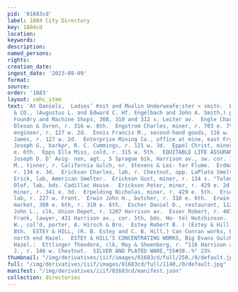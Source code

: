 ```yaml
---
pid: '01683cd'
label: 1884 City Directory
key: 1884cd
location: 
keywords: 
description: 
named_persons: 
rights: 
creation_date: 
ingest_date: '2023-08-09'
format: 
source: 
order: '1683'
layout: cmhc_item
text: 'At Daniels,  Ladies’ Knit and Muslin Underweafe:ster « smitn.  ENG 110 EUP        ENGELBACH
  & CO., (Augustus L. and Edward C. Hf. Engelbach and John A. Smith,) proprs. Eagle
  Foundry and Machine Shops, 308, 310 and 312 s. Leiter av.  Engle Charles E., painter,
  Oleson & Ovren, r. 316 w. 8th.  Engstrom Charles, miner, r. 703 e. 7th.  Ennis Edward,
  engineer, r. 127 w. 2d.  Ennis Francis M., second-hand goods, 116 w. Chestnut.  Ennis
  James, r. 127 w. 2d.  Enterprise Mining Co., office at mine, east Fryer Hill.  Enzensperger
  Joseph G., barkpr, R. C. Cummings, r. 121 w. 3d.  Eppel Christ, miner, bds. 310
  e. 6th.  Epps Ella Miss, cold, r. 315 w. 5th.  EQUITABLE LIFE ASSURANCE SOCIETY,
  Joseph D. D’ Avig- non, agt., 5 Sprague bik, Harrison av., sw. cor. 7th.  Erb Absalom
  M., tinner, r. California Gulch, nr. Stevens & Lei- ter Flume.  Erdman Paul, miner,
  r. 134 e. 3d.  Erickson Charles, lab, r. Chestnut, opp. LaPlata Smelter.  Erickson
  Erick, lab, American Smelter.  Erickson Gust, miner, r. 134 s. "Toledo av.  Erickson
  Olof, lab, bds. Cadillac House.  Erickson Peter, miner, r. 429 e. 2d.  Ernest Edmond,
  miner, r. 341 e. 3d.  Erpelding Nicholas, miner, r. 429 e. 5th.  Erschulic Peter,
  lab, r. 227 w. Front.  Erwin John H., butcher, r. 310 e. 6th.  Erwin V. J., meat
  market, 308 e. 6th, r. 310 e. 6th.  Escher Daniel D., restaurant, 112 w. 2d.  Eshelman
  John L., clk, Union Depot, r. 1207 Harrison av.  Esser Robert, r. 407 Harrison av.  Estabrook
  Frank, lawyer, 431 Harrison av., cor. 5th, bds. Ho- tel Hutchinson.  Estes George
  W., col’d, porter, A. Hirsch & Bro.  Estey Robert B. ) (Estey & Hill,) r. 136 e.
  8th.  ESTEY & HILL, (R. B. Estey and C. B. Hill,) Can Conran works, Big Evans Gulch,
  north end Hazel.  ESTEY & HILL’S CONCENTRATING WORKS, Big Evans Gulch, north end
  Hazel.:  Ettlinger Theodore, clk, May & Shoenberg, r. “116 Harrison av.  Euper Edward
  J., r. 146 w. Chestnut.  SILVER AND PLATED WARE,°S5#38..%° 23%       '
thumbnail: "/img/derivatives/iiif/images/01683cd/full/250,/0/default.jpg"
full: "/img/derivatives/iiif/images/01683cd/full/1140,/0/default.jpg"
manifest: "/img/derivatives/iiif/01683cd/manifest.json"
collection: directories
---
```

